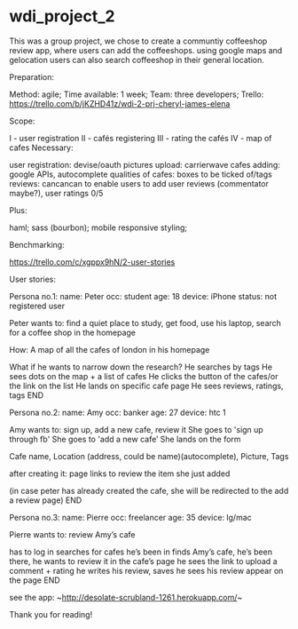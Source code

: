 # wdi_project_2

This was a group project, we chose to create a communtiy coffeeshop review app, where users can add the coffeeshops. using google maps and gelocation users can also search coffeeshop in their general location.  

Preparation:

Method: agile;
Time available: 1 week;
Team: three developers;
Trello: https://trello.com/b/jKZHD41z/wdi-2-prj-cheryl-james-elena

Scope:

  I - user registration 
  II - cafés registering 
  III - rating the cafés 
  IV - map of cafes 
Necessary:

user registration: devise/oauth 
pictures upload: carrierwave 
cafes adding: google APIs, autocomplete 
qualities of cafes: boxes to be ticked of/tags 
reviews: cancancan to enable users to add user reviews (commentator maybe?), user ratings 0/5 

Plus:


haml; 
sass (bourbon); 
mobile responsive styling; 

Benchmarking:

https://trello.com/c/xgppx9hN/2-user-stories

User stories:

Persona no.1: name: Peter
occ: student
age: 18
device: iPhone
status: not registered user

Peter wants to: find a quiet place to study, get food, use his laptop, search for a coffee shop in the homepage

How: 
A map of all the cafes of london in his homepage

What if he wants to narrow down the research?
He searches by tags
He sees dots on the map + a list of cafes
He clicks the button of the cafes/or the link on the list
He lands on specific cafe page
He sees reviews, ratings, tags
END

Persona no.2: name: Amy
occ: banker
age: 27
device: htc 1

Amy wants to: sign up, add a new cafe, review it
She goes to 'sign up through fb'
She goes to 'add a new cafe’
She lands on the form

Cafe name,
Location (address, could be name)(autocomplete), Picture, Tags

after creating it: page links to review the item she just added

(in case peter has already created the cafe, she will be redirected to the add a review page)
END

Persona no.3: name: Pierre
occ: freelancer
age: 35
device: lg/mac

Pierre wants to: review Amy’s cafe

has to log in
searches for cafes he’s been in
finds Amy’s cafe, he’s been there, he wants to review it
in the cafe’s page he sees the link to upload a comment + rating
he writes his review, saves
he sees his review appear on the page
END



see the app: ~http://desolate-scrubland-1261.herokuapp.com/~




Thank you for reading!
